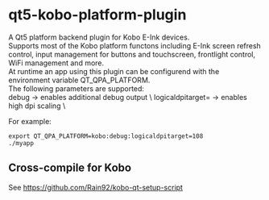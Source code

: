 # qt5-kobo-platform-plugin
A Qt5 platform backend plugin for Kobo E-Ink devices. \
Supports most of the Kobo platform functons including E-Ink screen refresh control,
input management for buttons and touchscreen, frontlight control, WiFi management and more. \
At runtime an app using this plugin can be configurend with the environment variable QT_QPA_PLATFORM. \
The following parameters are supported: \
debug -> enables additional debug output \ 
logicaldpitarget= -> enables high dpi scaling \ 

For example:
```
export QT_QPA_PLATFORM=kobo:debug:logicaldpitarget=108
./myapp
```


## Cross-compile for Kobo
See https://github.com/Rain92/kobo-qt-setup-script
